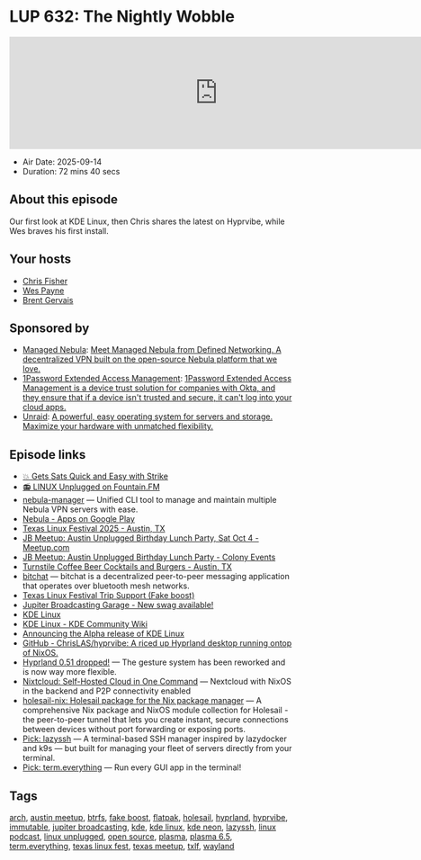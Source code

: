 # LUP 632: The Nightly Wobble

<iframe src="https://player.fireside.fm/v2/RUkczH-V+VpHBHhju?theme=dark" width="740" height="200" frameborder="0" scrolling="no"></iframe>

* Air Date: 2025-09-14
* Duration: 72 mins 40 secs

## About this episode

Our first look at KDE Linux, then Chris shares the latest on Hyprvibe, while Wes braves his first install.

## Your hosts
* [Chris Fisher](https://linuxunplugged.com/hosts/chrislas)
* [Wes Payne](https://linuxunplugged.com/hosts/wes)
* [Brent Gervais](https://linuxunplugged.com/hosts/brent)

## Sponsored by

  * [Managed Nebula](https://defined.net/unplugged): [Meet Managed Nebula from Defined Networking. A decentralized VPN built on the open-source Nebula platform that we love.](https://defined.net/unplugged)
  * [1Password Extended Access Management](https://1password.com/unplugged): [1Password Extended Access Management is a device trust solution for companies with Okta, and they ensure that if a device isn't trusted and secure, it can't log into your cloud apps.](https://1password.com/unplugged)
  * [Unraid](https://unraid.net/unplugged): [A powerful, easy operating system for servers and storage. Maximize your hardware with unmatched flexibility.](https://unraid.net/unplugged)



## Episode links

  * [💥 Gets Sats Quick and Easy with Strike](https://strike.me/ "💥 Gets Sats Quick and Easy with Strike")
  * [📻 LINUX Unplugged on Fountain.FM](https://www.fountain.fm/show/dWiuBeqpDSM86AwXRXov "📻 LINUX Unplugged  on Fountain.FM")
  * [nebula-manager](https://github.com/jordanhillis/nebula-manager "nebula-manager") — Unified CLI tool to manage and maintain multiple Nebula VPN servers with ease.
  * [Nebula - Apps on Google Play](https://play.google.com/store/apps/details?id=net.defined.mobile_nebula&hl=en_US "Nebula - Apps on Google Play")
  * [Texas Linux Festival 2025 - Austin, TX](https://2025.texaslinuxfest.org/ "Texas Linux Festival 2025 - Austin, TX")
  * [JB Meetup: Austin Unplugged Birthday Lunch Party, Sat Oct 4 - Meetup.com](https://www.meetup.com/jupiterbroadcasting/events/311012106 "JB Meetup: Austin Unplugged Birthday Lunch Party, Sat Oct 4 - Meetup.com")
  * [JB Meetup: Austin Unplugged Birthday Lunch Party - Colony Events](https://colonyevents.com/rKm3Q4D8bzxh6Mp0L_eKc?e=0vi3zunvzweodcqx5sbq37txr4nt1mqy "JB Meetup: Austin Unplugged Birthday Lunch Party - Colony Events")
  * [Turnstile Coffee Beer Cocktails and Burgers - Austin, TX](https://turnstilebrews.com/ "Turnstile Coffee Beer Cocktails and Burgers - Austin, TX")
  * [bitchat](https://bitchat.free/ "bitchat") — bitchat is a decentralized peer-to-peer messaging application that operates over bluetooth mesh networks.
  * [Texas Linux Festival Trip Support (Fake boost)](https://pay.zaprite.com/pl_7uapLjlAah "Texas Linux Festival Trip Support \(Fake boost\)")
  * [Jupiter Broadcasting Garage - New swag available!](https://www.jupitergarage.com/ "Jupiter Broadcasting Garage - New swag available!")
  * [KDE Linux](https://kde.org/linux/ "KDE Linux")
  * [KDE Linux - KDE Community Wiki](https://community.kde.org/index.php?title=KDE_Linux&redirect=no "KDE Linux - KDE Community Wiki")
  * [Announcing the Alpha release of KDE Linux](https://pointieststick.com/2025/09/06/announcing-the-alpha-release-of-kde-linux/ "Announcing the Alpha release of KDE Linux")
  * [GitHub - ChrisLAS/hyprvibe: A riced up Hyprland desktop running ontop of NixOS.](https://github.com/ChrisLAS/hyprvibe "GitHub - ChrisLAS/hyprvibe: A riced up Hyprland desktop running ontop of NixOS.")
  * [Hyprland 0.51 dropped!](https://hypr.land/news/update51/ "Hyprland 0.51 dropped!") — The gesture system has been reworked and is now way more flexible.
  * [Nixtcloud: Self-Hosted Cloud in One Command](https://github.com/jjacke13/nixtcloud "Nixtcloud: Self-Hosted Cloud in One Command") — Nextcloud with NixOS in the backend and P2P connectivity enabled
  * [holesail-nix: Holesail package for the Nix package manager](https://github.com/jjacke13/holesail-nix "holesail-nix: Holesail package for the Nix package manager") — A comprehensive Nix package and NixOS module collection for Holesail - the peer-to-peer tunnel that lets you create instant, secure connections between devices without port forwarding or exposing ports.
  * [Pick: lazyssh](https://github.com/adembc/lazyssh "Pick: lazyssh") — A terminal-based SSH manager inspired by lazydocker and k9s — but built for managing your fleet of servers directly from your terminal.
  * [Pick: term.everything](https://github.com/mmulet/term.everything "Pick: term.everything") — Run every GUI app in the terminal!



## Tags

[arch](https://linuxunplugged.com/tags/arch), [austin meetup](https://linuxunplugged.com/tags/austin%20meetup), [btrfs](https://linuxunplugged.com/tags/btrfs), [fake boost](https://linuxunplugged.com/tags/fake%20boost), [flatpak](https://linuxunplugged.com/tags/flatpak), [holesail](https://linuxunplugged.com/tags/holesail), [hyprland](https://linuxunplugged.com/tags/hyprland), [hyprvibe](https://linuxunplugged.com/tags/hyprvibe), [immutable](https://linuxunplugged.com/tags/immutable), [jupiter broadcasting](https://linuxunplugged.com/tags/jupiter%20broadcasting), [kde](https://linuxunplugged.com/tags/kde), [kde linux](https://linuxunplugged.com/tags/kde%20linux), [kde neon](https://linuxunplugged.com/tags/kde%20neon), [lazyssh](https://linuxunplugged.com/tags/lazyssh), [linux podcast](https://linuxunplugged.com/tags/linux%20podcast), [linux unplugged](https://linuxunplugged.com/tags/linux%20unplugged), [open source](https://linuxunplugged.com/tags/open%20source), [plasma](https://linuxunplugged.com/tags/plasma), [plasma 6.5](https://linuxunplugged.com/tags/plasma%206.5), [term.everything](https://linuxunplugged.com/tags/term.everything), [texas linux fest](https://linuxunplugged.com/tags/texas%20linux%20fest), [texas meetup](https://linuxunplugged.com/tags/texas%20meetup), [txlf](https://linuxunplugged.com/tags/txlf), [wayland](https://linuxunplugged.com/tags/wayland)